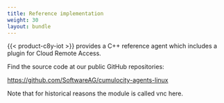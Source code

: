 ```yaml
---
title: Reference implementation
weight: 30
layout: bundle
---
```


{{< product-c8y-iot >}} provides a C++ reference agent which includes a plugin for Cloud Remote Access.

Find the source code at our public GitHub repositories:

https://github.com/SoftwareAG/cumulocity-agents-linux

Note that for historical reasons the module is called vnc here.
